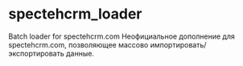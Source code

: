 # spectehcrm_loader
Batch loader for spectehcrm.com
Неофициальное дополнение для spectehcrm.com, позволяющее массово импортировать/экспортировать данные.
